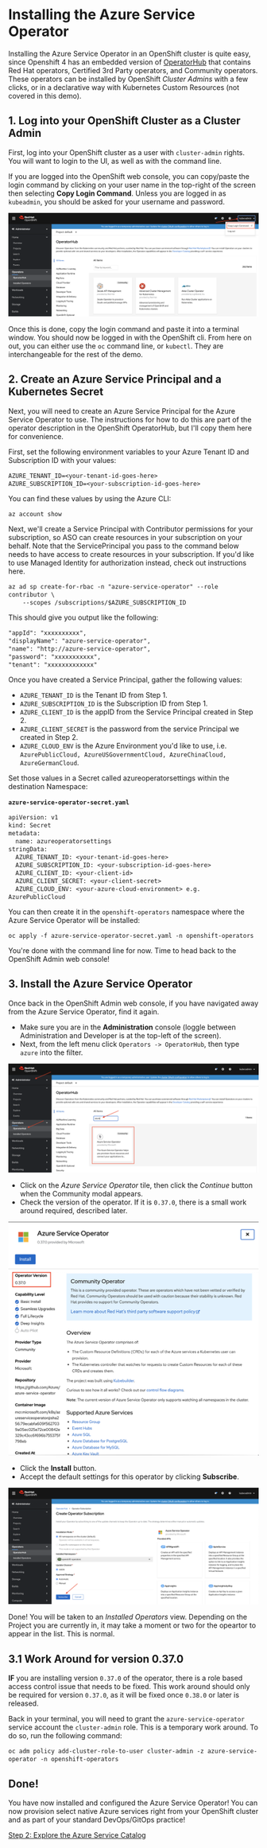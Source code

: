 # Installing the Azure Service Operator

Installing the Azure Service Operator in an OpenShift cluster is quite easy, since Openshift 4 has an embedded version of [OperatorHub](https://operatorhub.io) that contains Red Hat operators, Certified 3rd Party operators, and Community operators.  These operators can be installed by OpenShift *Cluster Admins* with a few clicks, or in a declarative way with Kubernetes Custom Resources (not covered in this demo).

## 1. Log into your OpenShift Cluster as a Cluster Admin

First, log into your OpenShift cluster as a user with `cluster-admin` rights.  You will want to login to the UI, as well as with the command line.

If you are logged into the OpenShift web console, you can copy/paste the login command by clicking on your user name in the top-right of the screen then selecting **Copy Login Command**.  Unless you are logged in as `kubeadmin`, you should be asked for your username and password.

![Copy login command](images/copy-login-command.png "Copy login command")

Once this is done, copy the login command and paste it into a terminal window.  You should now be logged in with the OpenShift cli.  From here on out, you can either use the `oc` command line, or `kubectl`.  They are interchangeable for the rest of the demo.

## 2. Create an Azure Service Principal and a Kubernetes Secret

Next, you will need to create an Azure Service Principal for the Azure Service Operator to use.  The instructions for how to do this are part of the operator description in the OpenShift OperatorHub, but I'll copy them here for convenience.

First, set the following environment variables to your Azure Tenant ID and Subscription ID with your values:

```
AZURE_TENANT_ID=<your-tenant-id-goes-here>
AZURE_SUBSCRIPTION_ID=<your-subscription-id-goes-here>
```

You can find these values by using the Azure CLI:

```
az account show
```

Next, we'll create a Service Principal with Contributor permissions for your subscription, so ASO can create resources in your subscription on your behalf. Note that the ServicePrincipal you pass to the command below needs to have access to create resources in your subscription. If you'd like to use Managed Identity for authorization instead, check out instructions here.

```
az ad sp create-for-rbac -n "azure-service-operator" --role contributor \
    --scopes /subscriptions/$AZURE_SUBSCRIPTION_ID
```

This should give you output like the following:

```
"appId": "xxxxxxxxxx",
"displayName": "azure-service-operator",
"name": "http://azure-service-operator",
"password": "xxxxxxxxxxx",
"tenant": "xxxxxxxxxxxxx"
```

Once you have created a Service Principal, gather the following values:

* `AZURE_TENANT_ID` is the Tenant ID from Step 1.
* `AZURE_SUBSCRIPTION_ID` is the Subscription ID from Step 1.
* `AZURE_CLIENT_ID` is the appID from the Service Principal created in Step 2.
* `AZURE_CLIENT_SECRET` is the password from the service Principal we created in Step 2.
* `AZURE_CLOUD_ENV` is the Azure Environment you'd like to use, i.e. `AzurePublicCloud, AzureUSGovernmentCloud, AzureChinaCloud, AzureGermanCloud`.

Set those values in a Secret called azureoperatorsettings within the destination Namespace:

**`azure-service-operator-secret.yaml`**
```
apiVersion: v1
kind: Secret
metadata:
  name: azureoperatorsettings
stringData:
  AZURE_TENANT_ID: <your-tenant-id-goes-here>
  AZURE_SUBSCRIPTION_ID: <your-subscription-id-goes-here>
  AZURE_CLIENT_ID: <your-client-id>
  AZURE_CLIENT_SECRET: <your-client-secret>
  AZURE_CLOUD_ENV: <your-azure-cloud-environment> e.g. AzurePublicCloud
```

You can then create it in the `openshift-operators` namespace where the Azure Service Operator will be installed:

```
oc apply -f azure-service-operator-secret.yaml -n openshift-operators
```

You're done with the command line for now.  Time to head back to the OpenShift Admin web console!

## 3. Install the Azure Service Operator

Once back in the OpenShift Admin web console, if you have navigated away from the Azure Service Operator, find it again.

* Make sure you are in the **Administration** console (loggle between Administration and Developer is at the top-left of the screen).
* Next, from the left menu click `Operators -> OperatorHub`, then type `azure` into the filter.

![OpenShift OperatorHub](images/operator-hub.png "OpenShift OperatorHub")

* Click on the *Azure Service Operator* tile, then click the *Continue* button when the Community modal appears.
* Check the version of the operator.  If it is `0.37.0`, there is a small work around required, described later.

![Operator version](images/operator-version.png "Operator version")

* Click the **Install** button.
* Accept the default settings for this operator by clicking **Subscribe**.

![Subscribe](images/subscribe.png "Subscribe")

Done!  You will be taken to an *Installed Operators* view.  Depending on the Project you are currently in, it may take a moment or two for the opeartor to appear in the list.  This is normal.

## 3.1 Work Around for version 0.37.0

**IF** you are installing version `0.37.0` of the operator, there is a role based access control issue that needs to be fixed.  This work around should only be required for version `0.37.0`, as it will be fixed once `0.38.0` or later is released.

Back in your terminal, you will need to grant the `azure-service-operator` service account the `cluster-admin` role.  This is a temporary work around.  To do so, run the following command:

```
oc adm policy add-cluster-role-to-user cluster-admin -z azure-service-operator -n openshift-operators
```

## Done!

You have now installed and configured the Azure Service Operator!  You can now provision select native Azure services right from your OpenShift cluster and as part of your standard DevOps/GitOps practice!

[Step 2: Explore the Azure Service Catalog](02-explore-catalog.md)


